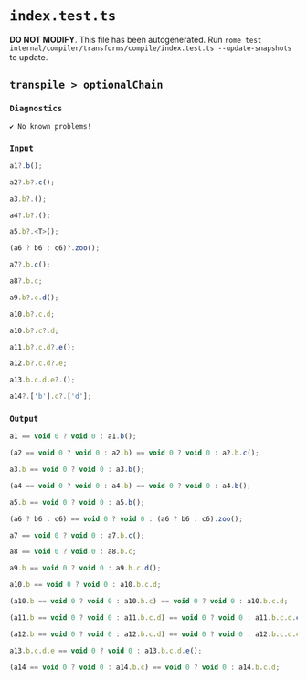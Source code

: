 # `index.test.ts`

**DO NOT MODIFY**. This file has been autogenerated. Run `rome test internal/compiler/transforms/compile/index.test.ts --update-snapshots` to update.

## `transpile > optionalChain`

### `Diagnostics`

```
✔ No known problems!

```

### `Input`

```js
a1?.b();

a2?.b?.c();

a3.b?.();

a4?.b?.();

a5.b?.<T>();

(a6 ? b6 : c6)?.zoo();

a7?.b.c();

a8?.b.c;

a9.b?.c.d();

a10.b?.c.d;

a10.b?.c?.d;

a11.b?.c.d?.e();

a12.b?.c.d?.e;

a13.b.c.d.e?.();

a14?.['b'].c?.['d'];

```

### `Output`

```js
a1 == void 0 ? void 0 : a1.b();

(a2 == void 0 ? void 0 : a2.b) == void 0 ? void 0 : a2.b.c();

a3.b == void 0 ? void 0 : a3.b();

(a4 == void 0 ? void 0 : a4.b) == void 0 ? void 0 : a4.b();

a5.b == void 0 ? void 0 : a5.b();

(a6 ? b6 : c6) == void 0 ? void 0 : (a6 ? b6 : c6).zoo();

a7 == void 0 ? void 0 : a7.b.c();

a8 == void 0 ? void 0 : a8.b.c;

a9.b == void 0 ? void 0 : a9.b.c.d();

a10.b == void 0 ? void 0 : a10.b.c.d;

(a10.b == void 0 ? void 0 : a10.b.c) == void 0 ? void 0 : a10.b.c.d;

(a11.b == void 0 ? void 0 : a11.b.c.d) == void 0 ? void 0 : a11.b.c.d.e();

(a12.b == void 0 ? void 0 : a12.b.c.d) == void 0 ? void 0 : a12.b.c.d.e;

a13.b.c.d.e == void 0 ? void 0 : a13.b.c.d.e();

(a14 == void 0 ? void 0 : a14.b.c) == void 0 ? void 0 : a14.b.c.d;

```
